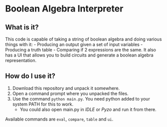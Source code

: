 # Boolean Algebra Interpreter
## What is it?
This code is capable of taking a string of boolean algebra and doing various things with it:
	- Producing an output given a set of input variables
	- Producing a truth table
	- Comparing if 2 expressions are the same.
It also has a UI that allows you to build circuits and generate a boolean algebra representation.
## How do I use it?
1. Download this repository and unpack it somewhere.
2. Open a command prompt where you unpacked the files.
3. Use the command `python main.py`. You need python added to your system PATH for this to work.
	- You could also open main.py in *IDLE* or *Pyzo* and run it from there.

Available commands are `eval`, `compare`, `table` and `ui`.
